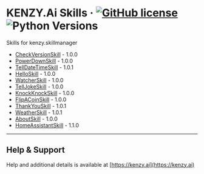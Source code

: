 # KENZY.Ai Skills &middot; [![GitHub license](https://img.shields.io/github/license/lnxusr1/kenzy-skills)](https://github.com/lnxusr1/kenzy-skills/blob/master/LICENSE) ![Python Versions](https://img.shields.io/pypi/pyversions/yt2mp3.svg)

Skills for kenzy.skillmanager

* [CheckVersionSkill](https://docs.kenzy.ai/en/latest/kenzy.skills.CheckVersionSkill/) - 1.0.0
* [PowerDownSkill](https://docs.kenzy.ai/en/latest/kenzy.skills.PowerDownSkill/) - 1.0.0
* [TellDateTimeSkill](https://docs.kenzy.ai/en/latest/kenzy.skills.TellDateTimeSkill/) - 1.0.1
* [HelloSkill](https://docs.kenzy.ai/en/latest/kenzy.skills.HelloSkill/) - 1.0.0
* [WatcherSkill](https://docs.kenzy.ai/en/latest/kenzy.skills.WatcherSkill/) - 1.0.0
* [TellJokeSkill](https://docs.kenzy.ai/en/latest/kenzy.skills.TellJokeSkill/) - 1.0.0
* [KnockKnockSkill](https://docs.kenzy.ai/en/latest/kenzy.skills.KnockKnockSkill/) - 1.0.0
* [FlipACoinSkill](https://docs.kenzy.ai/en/latest/kenzy.skills.FlipACoinSkill/) - 1.0.0
* [ThankYouSkill](https://docs.kenzy.ai/en/latest/kenzy.skills.ThankYouSkill/) - 1.0.1
* [WeatherSkill](https://docs.kenzy.ai/en/latest/kenzy.skills.WeatherSkill/) - 1.0.1
* [AboutSkill](https://docs.kenzy.ai/en/latest/kenzy.skills.AboutSkill/) - 1.0.0
* [HomeAssistantSkill](https://docs.kenzy.ai/en/latest/kenzy.skills.HomeAssistantSkill/) - 1.1.0

-----

## Help & Support

Help and additional details is available at [https://kenzy.ai](https://kenzy.ai)